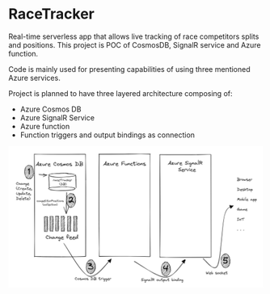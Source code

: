# RaceTracker
Real-time serverless app that allows live tracking of race competitors splits and positions. 
This project is POC of CosmosDB, SignalR service and Azure function.

Code is mainly used for presenting capabilities of using three mentioned Azure services.

Project is planned to have three layered architecture composing of:
- Azure Cosmos DB
- Azure SignalR Service
- Azure function
- Function triggers and output bindings as connection

![Architecture](./images/architecture.png)